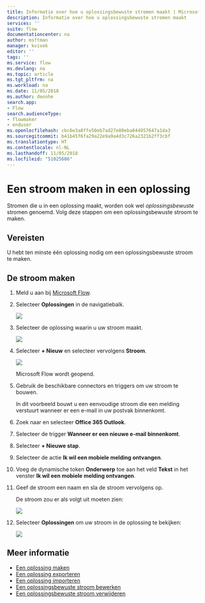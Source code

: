 ```yaml
---
title: Informatie over hoe u oplossingsbewuste stromen maakt | Microsoft Docs
description: Informatie over hoe u oplossingsbewuste stromen maakt
services: ''
suite: flow
documentationcenter: na
author: msftman
manager: kvivek
editor: ''
tags: ''
ms.service: flow
ms.devlang: na
ms.topic: article
ms.tgt_pltfrm: na
ms.workload: na
ms.date: 11/05/2018
ms.author: deonhe
search.app:
- Flow
search.audienceType:
- flowmaker
- enduser
ms.openlocfilehash: cbc6e3a8ffe50eb7ad27e80eba044957647a1da3
ms.sourcegitcommit: b41b45f6fa29a22e9a9a4d3c726a2321b2ff3cbf
ms.translationtype: HT
ms.contentlocale: nl-NL
ms.lasthandoff: 11/05/2018
ms.locfileid: "51025606"
---
```

# <a name="create-a-flow-in-a-solution"></a>Een stroom maken in een oplossing

Stromen die u in een oplossing maakt, worden ook wel *oplossingsbewuste* stromen genoemd. Volg deze stappen om een oplossingsbewuste stroom te maken.

## <a name="prerequisites"></a>Vereisten

U hebt ten minste één oplossing nodig om een oplossingsbewuste stroom te maken.

## <a name="create-the-flow"></a>De stroom maken 

1. Meld u aan bij [Microsoft Flow](https://flow.microsoft.com).
1. Selecteer **Oplossingen** in de navigatiebalk.

   ![](./media/create-flow-solution/select-solutions-from-left-nav.png)

1. Selecteer de oplossing waarin u uw stroom maakt.

   ![](./media/create-flow-solution/new-solution-created.png)

1. Selecteer **+ Nieuw** en selecteer vervolgens **Stroom**.

   ![](./media/create-flow-solution/select-new-flow.png)

   Microsoft Flow wordt geopend.

1. Gebruik de beschikbare connectors en triggers om uw stroom te bouwen.

   In dit voorbeeld bouwt u een eenvoudige stroom die een melding verstuurt wanneer er een e-mail in uw postvak binnenkomt.
1. Zoek naar en selecteer **Office 365 Outlook**.
1. Selecteer de trigger **Wanneer er een nieuwe e-mail binnenkomt**.
1. Selecteer **+ Nieuwe stap**.
1. Selecteer de actie **Ik wil een mobiele melding ontvangen**.
1. Voeg de dynamische token **Onderwerp** toe aan het veld **Tekst** in het venster **Ik wil een mobiele melding ontvangen**.
1. Geef de stroom een naam en sla de stroom vervolgens op.

   De stroom zou er als volgt uit moeten zien:

   ![](./media/create-flow-solution/new-email-notification-flow.png)
   
1. Selecteer **Oplossingen** om uw stroom in de oplossing te bekijken:

   ![](./media/create-flow-solution/new-flow-inside-solution.png)

## <a name="learn-more"></a>Meer informatie

* [Een oplossing maken](./overview-solution-flows.md)
* [Een oplossing exporteren](./export-flow-solution.md)
* [Een oplossing importeren](./import-flow-solution.md)
* [Een oplossingsbewuste stroom bewerken](./edit-solution-aware-flow.md)
* [Een oplossingsbewuste stroom verwijderen](./remove-solution-aware-flow.md)
